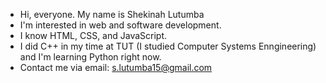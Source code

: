 - Hi, everyone. My name is Shekinah Lutumba
- I'm interested in web and software development.
- I know HTML, CSS, and JavaScript.
- I did C++ in my time at TUT (I studied Computer Systems Enngineering) and I'm learning Python right now.
- Contact me via email: s.lutumba15@gmail.com

